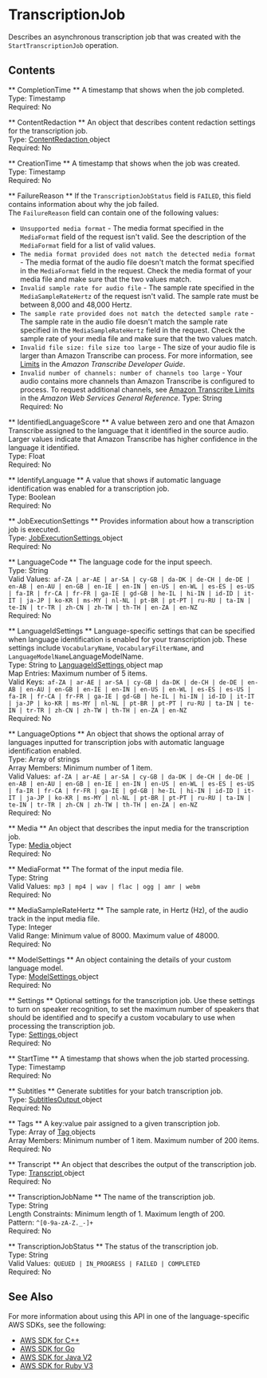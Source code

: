 # TranscriptionJob<a name="API_TranscriptionJob"></a>

Describes an asynchronous transcription job that was created with the `StartTranscriptionJob` operation\. 

## Contents<a name="API_TranscriptionJob_Contents"></a>

 ** CompletionTime **   <a name="transcribe-Type-TranscriptionJob-CompletionTime"></a>
A timestamp that shows when the job completed\.  
Type: Timestamp  
Required: No

 ** ContentRedaction **   <a name="transcribe-Type-TranscriptionJob-ContentRedaction"></a>
An object that describes content redaction settings for the transcription job\.  
Type: [ ContentRedaction ](API_ContentRedaction.md) object  
Required: No

 ** CreationTime **   <a name="transcribe-Type-TranscriptionJob-CreationTime"></a>
A timestamp that shows when the job was created\.  
Type: Timestamp  
Required: No

 ** FailureReason **   <a name="transcribe-Type-TranscriptionJob-FailureReason"></a>
If the `TranscriptionJobStatus` field is `FAILED`, this field contains information about why the job failed\.  
The `FailureReason` field can contain one of the following values:  
+  `Unsupported media format` \- The media format specified in the `MediaFormat` field of the request isn't valid\. See the description of the `MediaFormat` field for a list of valid values\.
+  `The media format provided does not match the detected media format` \- The media format of the audio file doesn't match the format specified in the `MediaFormat` field in the request\. Check the media format of your media file and make sure that the two values match\.
+  `Invalid sample rate for audio file` \- The sample rate specified in the `MediaSampleRateHertz` of the request isn't valid\. The sample rate must be between 8,000 and 48,000 Hertz\.
+  `The sample rate provided does not match the detected sample rate` \- The sample rate in the audio file doesn't match the sample rate specified in the `MediaSampleRateHertz` field in the request\. Check the sample rate of your media file and make sure that the two values match\.
+  `Invalid file size: file size too large` \- The size of your audio file is larger than Amazon Transcribe can process\. For more information, see [Limits](https://docs.aws.amazon.com/transcribe/latest/dg/limits-guidelines.html#limits) in the *Amazon Transcribe Developer Guide*\.
+  `Invalid number of channels: number of channels too large` \- Your audio contains more channels than Amazon Transcribe is configured to process\. To request additional channels, see [Amazon Transcribe Limits](https://docs.aws.amazon.com/general/latest/gr/aws_service_limits.html#limits-amazon-transcribe) in the *Amazon Web Services General Reference*\.
Type: String  
Required: No

 ** IdentifiedLanguageScore **   <a name="transcribe-Type-TranscriptionJob-IdentifiedLanguageScore"></a>
A value between zero and one that Amazon Transcribe assigned to the language that it identified in the source audio\. Larger values indicate that Amazon Transcribe has higher confidence in the language it identified\.  
Type: Float  
Required: No

 ** IdentifyLanguage **   <a name="transcribe-Type-TranscriptionJob-IdentifyLanguage"></a>
A value that shows if automatic language identification was enabled for a transcription job\.  
Type: Boolean  
Required: No

 ** JobExecutionSettings **   <a name="transcribe-Type-TranscriptionJob-JobExecutionSettings"></a>
Provides information about how a transcription job is executed\.  
Type: [ JobExecutionSettings ](API_JobExecutionSettings.md) object  
Required: No

 ** LanguageCode **   <a name="transcribe-Type-TranscriptionJob-LanguageCode"></a>
The language code for the input speech\.  
Type: String  
Valid Values:` af-ZA | ar-AE | ar-SA | cy-GB | da-DK | de-CH | de-DE | en-AB | en-AU | en-GB | en-IE | en-IN | en-US | en-WL | es-ES | es-US | fa-IR | fr-CA | fr-FR | ga-IE | gd-GB | he-IL | hi-IN | id-ID | it-IT | ja-JP | ko-KR | ms-MY | nl-NL | pt-BR | pt-PT | ru-RU | ta-IN | te-IN | tr-TR | zh-CN | zh-TW | th-TH | en-ZA | en-NZ`   
Required: No

 ** LanguageIdSettings **   <a name="transcribe-Type-TranscriptionJob-LanguageIdSettings"></a>
Language\-specific settings that can be specified when language identification is enabled for your transcription job\. These settings include `VocabularyName`, `VocabularyFilterName`, and `LanguageModelName`LanguageModelName\.  
Type: String to [ LanguageIdSettings ](API_LanguageIdSettings.md) object map  
Map Entries: Maximum number of 5 items\.  
Valid Keys:` af-ZA | ar-AE | ar-SA | cy-GB | da-DK | de-CH | de-DE | en-AB | en-AU | en-GB | en-IE | en-IN | en-US | en-WL | es-ES | es-US | fa-IR | fr-CA | fr-FR | ga-IE | gd-GB | he-IL | hi-IN | id-ID | it-IT | ja-JP | ko-KR | ms-MY | nl-NL | pt-BR | pt-PT | ru-RU | ta-IN | te-IN | tr-TR | zh-CN | zh-TW | th-TH | en-ZA | en-NZ`   
Required: No

 ** LanguageOptions **   <a name="transcribe-Type-TranscriptionJob-LanguageOptions"></a>
An object that shows the optional array of languages inputted for transcription jobs with automatic language identification enabled\.  
Type: Array of strings  
Array Members: Minimum number of 1 item\.  
Valid Values:` af-ZA | ar-AE | ar-SA | cy-GB | da-DK | de-CH | de-DE | en-AB | en-AU | en-GB | en-IE | en-IN | en-US | en-WL | es-ES | es-US | fa-IR | fr-CA | fr-FR | ga-IE | gd-GB | he-IL | hi-IN | id-ID | it-IT | ja-JP | ko-KR | ms-MY | nl-NL | pt-BR | pt-PT | ru-RU | ta-IN | te-IN | tr-TR | zh-CN | zh-TW | th-TH | en-ZA | en-NZ`   
Required: No

 ** Media **   <a name="transcribe-Type-TranscriptionJob-Media"></a>
An object that describes the input media for the transcription job\.  
Type: [ Media ](API_Media.md) object  
Required: No

 ** MediaFormat **   <a name="transcribe-Type-TranscriptionJob-MediaFormat"></a>
The format of the input media file\.  
Type: String  
Valid Values:` mp3 | mp4 | wav | flac | ogg | amr | webm`   
Required: No

 ** MediaSampleRateHertz **   <a name="transcribe-Type-TranscriptionJob-MediaSampleRateHertz"></a>
The sample rate, in Hertz \(Hz\), of the audio track in the input media file\.   
Type: Integer  
Valid Range: Minimum value of 8000\. Maximum value of 48000\.  
Required: No

 ** ModelSettings **   <a name="transcribe-Type-TranscriptionJob-ModelSettings"></a>
An object containing the details of your custom language model\.  
Type: [ ModelSettings ](API_ModelSettings.md) object  
Required: No

 ** Settings **   <a name="transcribe-Type-TranscriptionJob-Settings"></a>
Optional settings for the transcription job\. Use these settings to turn on speaker recognition, to set the maximum number of speakers that should be identified and to specify a custom vocabulary to use when processing the transcription job\.  
Type: [ Settings ](API_Settings.md) object  
Required: No

 ** StartTime **   <a name="transcribe-Type-TranscriptionJob-StartTime"></a>
A timestamp that shows when the job started processing\.  
Type: Timestamp  
Required: No

 ** Subtitles **   <a name="transcribe-Type-TranscriptionJob-Subtitles"></a>
Generate subtitles for your batch transcription job\.  
Type: [ SubtitlesOutput ](API_SubtitlesOutput.md) object  
Required: No

 ** Tags **   <a name="transcribe-Type-TranscriptionJob-Tags"></a>
A key:value pair assigned to a given transcription job\.  
Type: Array of [ Tag ](API_Tag.md) objects  
Array Members: Minimum number of 1 item\. Maximum number of 200 items\.  
Required: No

 ** Transcript **   <a name="transcribe-Type-TranscriptionJob-Transcript"></a>
An object that describes the output of the transcription job\.  
Type: [ Transcript ](API_Transcript.md) object  
Required: No

 ** TranscriptionJobName **   <a name="transcribe-Type-TranscriptionJob-TranscriptionJobName"></a>
The name of the transcription job\.  
Type: String  
Length Constraints: Minimum length of 1\. Maximum length of 200\.  
Pattern: `^[0-9a-zA-Z._-]+`   
Required: No

 ** TranscriptionJobStatus **   <a name="transcribe-Type-TranscriptionJob-TranscriptionJobStatus"></a>
The status of the transcription job\.  
Type: String  
Valid Values:` QUEUED | IN_PROGRESS | FAILED | COMPLETED`   
Required: No

## See Also<a name="API_TranscriptionJob_SeeAlso"></a>

For more information about using this API in one of the language\-specific AWS SDKs, see the following:
+  [ AWS SDK for C\+\+](https://docs.aws.amazon.com/goto/SdkForCpp/transcribe-2017-10-26/TranscriptionJob) 
+  [ AWS SDK for Go](https://docs.aws.amazon.com/goto/SdkForGoV1/transcribe-2017-10-26/TranscriptionJob) 
+  [ AWS SDK for Java V2](https://docs.aws.amazon.com/goto/SdkForJavaV2/transcribe-2017-10-26/TranscriptionJob) 
+  [ AWS SDK for Ruby V3](https://docs.aws.amazon.com/goto/SdkForRubyV3/transcribe-2017-10-26/TranscriptionJob) 